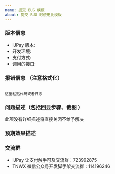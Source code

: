 ```yaml
---
name: 提交 BUG 模板
about: 提交 BUG 时使用此模板
---
```


### 版本信息
- IJPay 版本:
- 开发环境:
- 支付方式:
- 调用的接口:

### 报错信息 （注意格式化）

```

这里粘贴代码或者日志

```

### 问题描述（包括回显步骤、截图 ）

此项没有详细描述将直接关闭不给予解决


### 预期效果描述 


### 交流群

- IJPay 让支付触手可及交流群：723992875
- TNWX 微信公众号开发脚手架交流群：114196246
